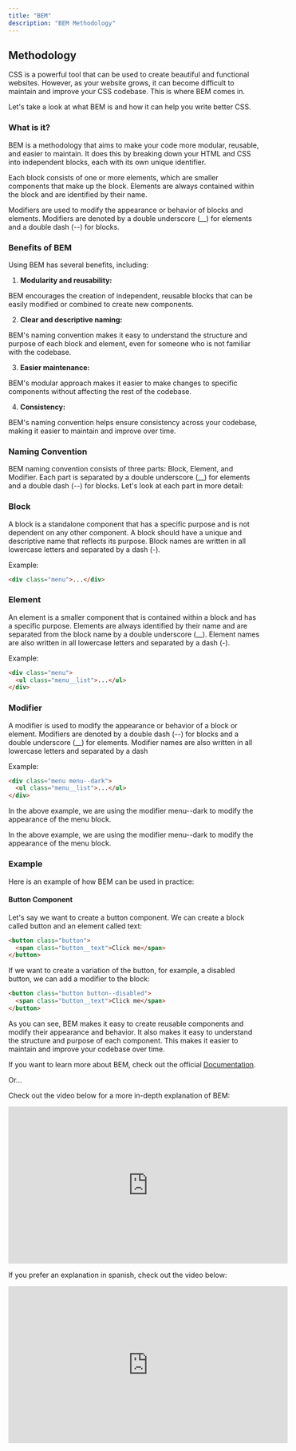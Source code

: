 ```yaml
---
title: "BEM"
description: "BEM Methodology"
---
```


## Methodology
CSS is a powerful tool that can be used to create beautiful and functional websites. However, as your website grows, it can become difficult to maintain and improve your CSS codebase. This is where BEM comes in.

Let's take a look at what BEM is and how it can help you write better CSS.

### What is it?
BEM is a methodology that aims to make your code more modular, reusable, and easier to maintain. It does this by breaking down your HTML and CSS into independent blocks, each with its own unique identifier.

Each block consists of one or more elements, which are smaller components that make up the block. Elements are always contained within the block and are identified by their name.

Modifiers are used to modify the appearance or behavior of blocks and elements. Modifiers are denoted by a double underscore (__) for elements and a double dash (--) for blocks.

### Benefits of BEM
Using BEM has several benefits, including:

1. **Modularity and reusability:**

BEM encourages the creation of independent, reusable blocks that can be easily modified or combined to create new components.

2. **Clear and descriptive naming:**

BEM's naming convention makes it easy to understand the structure and purpose of each block and element, even for someone who is not familiar with the codebase.

3. **Easier maintenance:**

BEM's modular approach makes it easier to make changes to specific components without affecting the rest of the codebase.

4. **Consistency:**

BEM's naming convention helps ensure consistency across your codebase, making it easier to maintain and improve over time.

### Naming Convention
BEM naming convention consists of three parts: Block, Element, and Modifier. Each part is separated by a double underscore (__) for elements and a double dash (--) for blocks. Let's look at each part in more detail:

### Block
A block is a standalone component that has a specific purpose and is not dependent on any other component. A block should have a unique and descriptive name that reflects its purpose. Block names are written in all lowercase letters and separated by a dash (-).

Example:
```html
<div class="menu">...</div>
```

### Element
An element is a smaller component that is contained within a block and has a specific purpose. Elements are always identified by their name and are separated from the block name by a double underscore (__). Element names are also written in all lowercase letters and separated by a dash (-).

Example:
```html
<div class="menu">
  <ul class="menu__list">...</ul>
</div>

```
### Modifier
A modifier is used to modify the appearance or behavior of a block or element. Modifiers are denoted by a double dash (--) for blocks and a double underscore (__) for elements. Modifier names are also written in all lowercase letters and separated by a dash

Example:
```html
<div class="menu menu--dark">
  <ul class="menu__list">...</ul>
</div>
```
In the above example, we are using the modifier menu--dark to modify the appearance of the menu block.

In the above example, we are using the modifier menu--dark to modify the appearance of the menu block.

### Example
Here is an example of how BEM can be used in practice:

#### Button Component
Let's say we want to create a button component. We can create a block called button and an element called text:
  
```html
<button class="button">
  <span class="button__text">Click me</span>
</button>
```
If we want to create a variation of the button, for example, a disabled button, we can add a modifier to the block:
```html
<button class="button button--disabled">
  <span class="button__text">Click me</span>
</button>
```
As you can see, BEM makes it easy to create reusable components and modify their appearance and behavior. It also makes it easy to understand the structure and purpose of each component. This makes it easier to maintain and improve your codebase over time.

If you want to learn more about BEM, check out the official <a href="https://en.bem.info/methodology/quick-start/" target="_blank">Documentation</a>.

Or...

Check out the video below for a more in-depth explanation of BEM:
<iframe width="560" height="315" src="https://www.youtube.com/embed/er1JEDuPbZQ" title="YouTube video player" frameborder="0" allow="accelerometer; autoplay; clipboard-write; encrypted-media; gyroscope; picture-in-picture; web-share" allowfullscreen></iframe>

If you prefer an explanation in spanish, check out the video below:
<iframe width="560" height="315" src="https://www.youtube.com/embed/NucZM0GMRi4" title="YouTube video player" frameborder="0" allow="accelerometer; autoplay; clipboard-write; encrypted-media; gyroscope; picture-in-picture; web-share" allowfullscreen></iframe>
